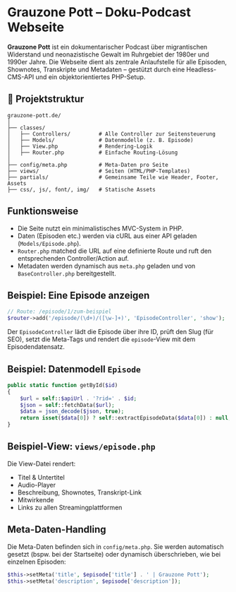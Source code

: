 # Grauzone Pott – Doku-Podcast Webseite

**Grauzone Pott** ist ein dokumentarischer Podcast über migrantischen Widerstand und neonazistische Gewalt im Ruhrgebiet der 1980er und 1990er Jahre. Die Webseite dient als zentrale Anlaufstelle für alle Episoden, Shownotes, Transkripte und Metadaten – gestützt durch eine Headless-CMS-API und ein objektorientiertes PHP-Setup.

## 🔧 Projektstruktur

```
grauzone-pott.de/
│
├── classes/
│   ├── Controllers/         # Alle Controller zur Seitensteuerung
│   ├── Models/              # Datenmodelle (z. B. Episode)
│   ├── View.php             # Rendering-Logik
│   ├── Router.php           # Einfache Routing-Lösung
│
├── config/meta.php          # Meta-Daten pro Seite
├── views/                   # Seiten (HTML/PHP-Templates)
├── partials/                # Gemeinsame Teile wie Header, Footer, Assets
├── css/, js/, font/, img/   # Statische Assets
```

## Funktionsweise

- Die Seite nutzt ein minimalistisches MVC-System in PHP.
- Daten (Episoden etc.) werden via cURL aus einer API geladen (`Models/Episode.php`).
- `Router.php` matched die URL auf eine definierte Route und ruft den entsprechenden Controller/Action auf.
- Metadaten werden dynamisch aus `meta.php` geladen und von `BaseController.php` bereitgestellt.

## Beispiel: Eine Episode anzeigen

```php
// Route: /episode/1/zum-beispiel
$router->add('/episode/(\d+)/([\w-]+)', 'EpisodeController', 'show');
```

Der `EpisodeController` lädt die Episode über ihre ID, prüft den Slug (für SEO), setzt die Meta-Tags und rendert die `episode`-View mit dem Episodendatensatz.

## Beispiel: Datenmodell `Episode`

```php
public static function getById($id)
{
    $url = self::$apiUrl . '?rid=' . $id;
    $json = self::fetchData($url);
    $data = json_decode($json, true);
    return isset($data[0]) ? self::extractEpisodeData($data[0]) : null;
}
```

## Beispiel-View: `views/episode.php`

Die View-Datei rendert:
- Titel & Untertitel
- Audio-Player
- Beschreibung, Shownotes, Transkript-Link
- Mitwirkende
- Links zu allen Streamingplattformen

## Meta-Daten-Handling

Die Meta-Daten befinden sich in `config/meta.php`. Sie werden automatisch gesetzt (bspw. bei der Startseite) oder dynamisch überschrieben, wie bei einzelnen Episoden:

```php
$this->setMeta('title', $episode['title'] . ' | Grauzone Pott');
$this->setMeta('description', $episode['description']);
```
